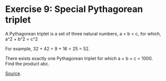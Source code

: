 # Exercise 9: Special Pythagorean triplet

A Pythagorean triplet is a set of three natural numbers, a < b < c, for which,
a^2 + b^2 = c^2

For example, 32 + 42 = 9 + 16 = 25 = 52.

There exists exactly one Pythagorean triplet for which a + b + c = 1000.
Find the product abc.

[Source](https://projecteuler.net/problem=9).

